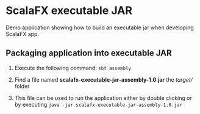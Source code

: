# ScalaFX executable JAR

Demo application showing how to build an executable jar when developing ScalaFX app.

## Packaging application into executable JAR

1) Execute the following command: `sbt assembly`

2) Find a file named **scalafx-executable-jar-assembly-1.0.jar** the *target/* folder

3) This file can be used to run the application either by double clicking or by executing `java -jar scalafx-executable-jar-assembly-1.0.jar`